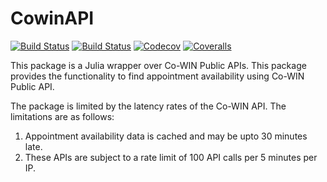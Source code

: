 # CowinAPI

[![Build Status](https://travis-ci.com/galvanixer/CowinAPI.jl.svg?branch=master)](https://travis-ci.com/galvanixer/CowinAPI.jl)
[![Build Status](https://ci.appveyor.com/api/projects/status/github/galvanixer/CowinAPI.jl?svg=true)](https://ci.appveyor.com/project/galvanixer/CowinAPI-jl)
[![Codecov](https://codecov.io/gh/galvanixer/CowinAPI.jl/branch/master/graph/badge.svg)](https://codecov.io/gh/galvanixer/CowinAPI.jl)
[![Coveralls](https://coveralls.io/repos/github/galvanixer/CowinAPI.jl/badge.svg?branch=master)](https://coveralls.io/github/galvanixer/CowinAPI.jl?branch=master)

This package is a Julia wrapper over Co-WIN Public APIs. This package provides the functionality to find appointment availability using Co-WIN Public API. 





The package is limited by the latency rates of the Co-WIN API. The limitations are as follows:

1. Appointment availability data is cached and may be upto 30 minutes late.
2. These APIs are subject to a rate limit of 100 API calls per 5 minutes per IP. 